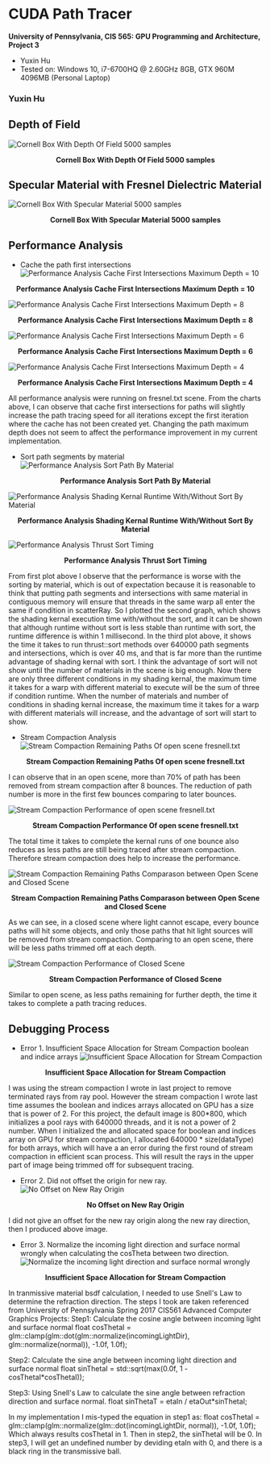 CUDA Path Tracer
================

**University of Pennsylvania, CIS 565: GPU Programming and Architecture, Project 3**

* Yuxin Hu
* Tested on: Windows 10, i7-6700HQ @ 2.60GHz 8GB, GTX 960M 4096MB (Personal Laptop)

### Yuxin Hu
## Depth of Field
![Cornell Box With Depth Of Field 5000 samples](/img/cornell.depthOfField.5000samp.png)
  <p align="center"><b>Cornell Box With Depth Of Field 5000 samples</b></p>
  
## Specular Material with Fresnel Dielectric Material
![Cornell Box With Specular Material 5000 samples](/img/cornell.transmissive.labled.5000samp.png)
  <p align="center"><b>Cornell Box With Specular Material 5000 samples</b></p>
  
## Performance Analysis
  * Cache the path first intersections
  ![Performance Analysis Cache First Intersections Maximum Depth = 10](/img/performance.cacheFirstIntersection.depth10.PNG)
  <p align="center"><b>Performance Analysis Cache First Intersections Maximum Depth = 10</b></p>
  
  ![Performance Analysis Cache First Intersections Maximum Depth = 8](/img/performance.cacheFirstIntersection.depth8.PNG)
  <p align="center"><b>Performance Analysis Cache First Intersections Maximum Depth = 8</b></p>
  
  ![Performance Analysis Cache First Intersections Maximum Depth = 6](/img/performance.cacheFirstIntersection.depth6.PNG)
  <p align="center"><b>Performance Analysis Cache First Intersections Maximum Depth = 6</b></p>
  
  ![Performance Analysis Cache First Intersections Maximum Depth = 4](/img/performance.cacheFirstIntersection.depth4.PNG)
  <p align="center"><b>Performance Analysis Cache First Intersections Maximum Depth = 4</b></p>
  
  All performance analysis were running on fresnel.txt scene. From the charts above, I can observe that cache first intersections for paths will slightly increase the path tracing speed for all iterations except the first iteration where the cache has not been created yet. Changing the path maximum depth does not seem to affect the performance improvement in my current implementation.
  
  * Sort path segments by material
  ![Performance Analysis Sort Path By Material](/img/performance.sortByMaterial.pathTracing.depth8.PNG)
  <p align="center"><b>Performance Analysis Sort Path By Material</b></p>
  
  ![Performance Analysis Shading Kernal Runtime With/Without Sort By Material](/img/performance.sortByMaterial.shadingKernal.depth1.PNG)
  <p align="center"><b>Performance Analysis Shading Kernal Runtime With/Without Sort By Material</b></p>
  
  ![Performance Analysis Thrust Sort Timing](/img/performance.thrustSort.640000.PNG)
  <p align="center"><b>Performance Analysis Thrust Sort Timing</b></p>
  
  From first plot above I observe that the performance is worse with the sorting by material, which is out of expectation because it is reasonable to think that putting path segments and intersections with same material in contiguous memory will ensure that threads in the same warp all enter the same if condition in scatterRay. So I plotted the second graph, which shows the shading kernal execution time with/without the sort, and it can be shown that although runtime without sort is less stable than runtime with sort, the runtime difference is within 1 millisecond. In the third plot above, it shows the time it takes to run thrust::sort methods over 640000 path segments and intersections, which is over 40 ms, and that is far more than the runtime advantage of shading kernal with sort. I think the advantage of sort will not show until the number of materials in the scene is big enough. Now there are only three different conditions in my shading kernal, the maximum time it takes for a warp with different material to execute will be the sum of three if condition runtime. When the number of materials and number of conditions in shading kernal increase, the maximum time it takes for a warp with different materials will increase, and the advantage of sort will start to show.
  
  * Stream Compaction Analysis
  ![Stream Compaction Remaining Paths Of open scene fresnell.txt](/img/performance.streamCompactionOpenScene.PNG)
  <p align="center"><b>Stream Compaction Remaining Paths Of open scene fresnell.txt</b></p> 
  I can observe that in an open scene, more than 70% of path has been removed from stream compaction after 8 bounces. The reduction of path number is more in the first few bounces comparing to later bounces.
  
  ![Stream Compaction Performance of open scene fresnell.txt](/img/performance.streamCompactionOpenScene.Performance.PNG)
  <p align="center"><b>Stream Compaction Performance Of open scene fresnell.txt</b></p> 
  The total time it takes to complete the kernal runs of one bounce also reduces as less paths are still being traced after stream compaction. Therefore stream compaction does help to increase the performance.
  
  ![Stream Compaction Remaining Paths Comparason between Open Scene and Closed Scene](/img/performance.streamCompactionClosedScene.PNG)
  <p align="center"><b>Stream Compaction Remaining Paths Comparason between Open Scene and Closed Scene</b></p> 
  As we can see, in a closed scene where light cannot escape, every bounce paths will hit some objects, and only those paths that hit light sources will be removed from stream compaction. Comparing to an open scene, there will be less paths trimmed off at each depth.
  
  ![Stream Compaction Performance of Closed Scene](/img/performance.streamCompactionClosedScene.Performance.PNG)
  <p align="center"><b>Stream Compaction Performance of Closed Scene</b></p>
  Similar to open scene, as less paths remaining for further depth, the time it takes to complete a path tracing reduces.
  
  
  
  
  
  
  
  
  
  
  
  
  
  
  
## Debugging Process
  * Error 1. Insufficient Space Allocation for Stream Compaction boolean and indice arrays
  ![Insufficient Space Allocation for Stream Compaction](/img/cornell.debug.InsufficientStreamCompactionSpace.50samp.png)
  <p align="center"><b>Insufficient Space Allocation for Stream Compaction</b></p>
  
  I was using the stream compaction I wrote in last project to remove terminated rays from ray pool. However the stream compaction I wrote last time assumes the boolean and indices arrays allocated on GPU has a size that is power of 2. For this project, the default image is 800*800, which initializes a pool rays with 640000 threads, and it is not a power of 2 number. When I initialized the and allocated space for boolean and indices array on GPU for stream compaction, I allocated 640000 * size(dataType) for both arrays, which will have a an error during the first round of stream compaction in efficient scan process. This will result the rays in the upper part of image being trimmed off for subsequent tracing.
  
  * Error 2. Did not offset the origin for new ray.
  ![No Offset on New Ray Origin](/img/cornell.debug.pureDiffusive.png)
  <p align="center"><b>No Offset on New Ray Origin</b></p>
  
  I did not give an offset for the new ray origin along the new ray direction, then I produced above image.
  
  * Error 3. Normalize the incoming light direction and surface normal wrongly when calculating the cosTheta between two direction.
  ![Normalize the incoming light direction and surface normal wrongly](/img/cornell.debug.transmissive.131samp.png)
  <p align="center"><b>Insufficient Space Allocation for Stream Compaction</b></p>
  In tranmissive material bsdf calculation, I needed to use Snell's Law to determine the refraction direction. The steps I took are taken referenced from University of Pennsylvania Spring 2017 CIS561 Advanced Computer Graphics Projects:
  Step1: Calculate the cosine angle between incoming light and surface normal
  float cosThetaI = glm::clamp(glm::dot(glm::normalize(incomingLightDir), glm::normalize(normal)), -1.0f, 1.0f);
  
  Step2: Calculate the sine angle between incoming light direction and surface normal
  float sinThetaI = std::sqrt(max(0.0f, 1 - cosThetaI*cosThetaI));
  
  Step3: Using Snell's Law to calculate the sine angle between refraction direction and surface normal.
  float sinThetaT = etaIn / etaOut*sinThetaI;
  
  In my implementation I mis-typed the equation in step1 as: 
  float cosThetaI = glm::clamp(glm::normalize(glm::dot(incomingLightDir, normal)), -1.0f, 1.0f);
  Which always results cosThetaI in 1. Then in step2, the sinThetaI will be 0. In step3, I will get an undefined number by deviding etaIn with 0, and there is a black ring in the transmissive ball.
  

